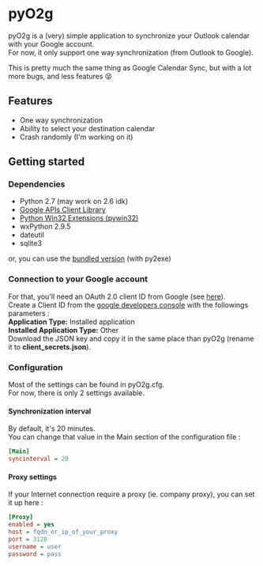 # pyO2g #

pyO2g is a (very) simple application to synchronize your Outlook calendar with your Google account.  
For now, it only support one way synchronization (from Outlook to Google).

This is pretty much the same thing as Google Calendar Sync, but with a lot more bugs, and less features :stuck_out_tongue_closed_eyes:

## Features ##
- One way synchronization
- Ability to select your destination calendar
- Crash randomly (I'm working on it)

## Getting started ##

### Dependencies ###
- Python 2.7 (may work on 2.6 idk)
- [Google APIs Client Library](https://developers.google.com/api-client-library/python/start/installation)
- [Python Win32 Extensions (pywin32)](http://sourceforge.net/projects/pywin32/)
- wxPython 2.9.5
- dateutil
- sqlite3

or, you can use the [bundled version](https://github.com/darknao/pyO2g/releases/latest) (with py2exe) 

### Connection to your Google account ###
For that, you'll need an OAuth 2.0 client ID from Google (see [here](https://developers.google.com/console/help/new/#generatingoauth2)).  
Create a Client ID from the [google developers console](https://console.developers.google.com) with the followings parameters :  
**Application Type:** Installed application  
**Installed Application Type:** Other  
Download the JSON key and copy it in the same place than pyO2g (rename it to **client_secrets.json**).

### Configuration ###
Most of the settings can be found in pyO2g.cfg.  
For now, there is only 2 settings available.

#### Synchronization interval ###
By default, it's 20 minutes.  
You can change that value in the Main section of the configuration file :
```INI
[Main]
syncinterval = 20
```

#### Proxy settings ####
If your Internet connection require a proxy (ie. company proxy), you can set it up here :
```INI
[Proxy]
enabled = yes
host = fqdn_or_ip_of_your_proxy
port = 3128
username = user
password = pass
```

